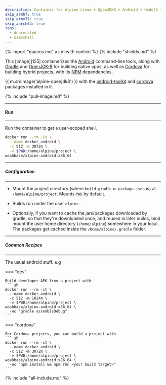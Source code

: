 ```yaml
---
description: Container for Alpine Linux + OpenJDK8 + Android + NodeJS + Cordova
skip_armhf: true
skip_armv7l: true
skip_aarch64: true
tags:
  - deprecated
  - usershell
---
```


{% import "macros.md" as m with context %}
{% include "shields.md" %}

This [image][155] containerizes the [Android][2] command-line
tools, along with [Gradle][3] and [OpenJDK-8][1] for building
native apps, as well as [Cordova][4] for building hybrid
projects, with its [NPM][5] dependencies.

{{ m.srcimage('alpine-openjdk8') }} with the [android-toolkit][2]
and [cordova][4] packages installed in it.

{% include "pull-image.md" %}

---
#### Run
---

Run the container to get a user-scoped shell,

``` sh
docker run --rm -it \
  --name docker_android \
  -c 512 -m 3072m \
  -v $PWD:/home/alpine/project \
woahbase/alpine-android:x86_64
```

---
##### Configuration
---

* Mount the project directory (where `build.gradle` or
  `package.json` is) at `/home/alpine/project`. Mounts `PWD` by
  default.

* Builds run under the user `alpine`.

* Optionally, if you want to cache the jars/packages downloaded by
  gradle, so that they're downloaded once, and reused in later
  builds, bind mount the user home directory (`/home/alpine`)
  somewhere in your local. The packages get cached inside the
  `/home/alpine/.gradle` folder.

---
##### Common Recipes
---

The usual android stuff. e.g

=== "dev"

    Build developer APK from a project with
    ``` sh
    docker run --rm -it \
      --name docker_android \
      -c 512 -m 1024m \
      -v $PWD:/home/alpine/project \
    woahbase/alpine-android:x86_64 \
      -ec "gradle assembleDebug"
    ```

=== "cordova"

    For Cordova projects, you can build a project with
    ``` sh
    docker run --rm -it \
      --name docker_android \
      -c 512 -m 3072m \
      -v $PWD:/home/alpine/project \
    woahbase/alpine-android:x86_64 \
      -ec "npm install && npm run <your build target>"
    ```

[1]: https://openjdk.org/projects/jdk8/
[2]: https://developer.android.com/studio/#command-tools
[3]: https://gradle.org/
[4]: https://cordova.apache.org/
[5]: https://www.npmjs.com/

{% include "all-include.md" %}
